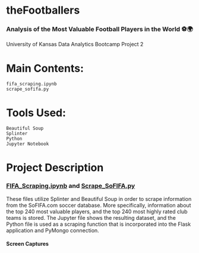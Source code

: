 # theFootballers
### Analysis of the Most Valuable Football Players in the World ⚽️🌍
University of Kansas Data Analytics Bootcamp Project 2

# Main Contents:
    fifa_scraping.ipynb
    scrape_sofifa.py

# Tools Used:
    Beautiful Soup
    Splinter
    Python
    Jupyter Notebook

# Project Description

### [FIFA_Scraping.ipynb](https://github.com/blhawkins/theFootballers/blob/main/fifa_scraping.ipynb) and [Scrape_SoFIFA.py](https://github.com/blhawkins/theFootballers/blob/main/scrape_sofifa.py)
These files utilize Splinter and Beautiful Soup in order to scrape information from the SoFIFA.com soccer database. More specifically, information about the top 240 most valuable players, and the top 240 most highly rated club teams is stored. The Jupyter file shows the resulting dataset, and the Python file is used as a scraping function that is incorporated into the Flask application and PyMongo connection.

#### Screen Captures
